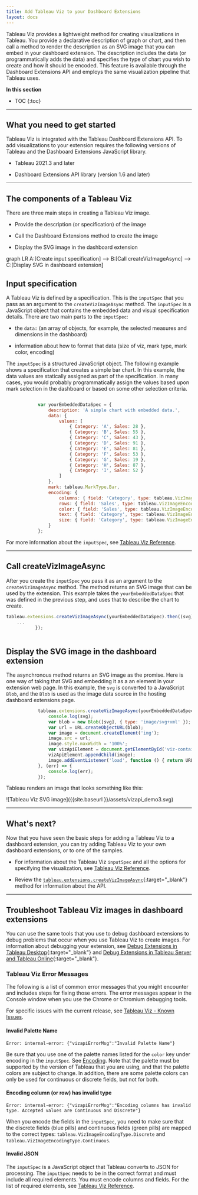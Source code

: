 ```yaml
---
title: Add Tableau Viz to your Dashboard Extensions
layout: docs
---
```


Tableau Viz provides a lightweight method for creating visualizations in Tableau. You provide a declarative description of graph or chart, and then call a method to render the description as an SVG image that you can embed in your dashboard extension. The description includes the data (or programmatically adds the data) and specifies the type of chart you wish to create and how it should be encoded. This feature is available through the Dashboard Extensions API and employs the same visualization pipeline that Tableau uses.



**In this section**

* TOC
{:toc}

---

## What you need to get started

Tableau Viz is integrated with the Tableau Dashboard Extensions API. To add visualizations to your extension requires the following versions of Tableau and the Dashboard Extensions JavaScript library.

* Tableau 2021.3 and later

* Dashboard Extensions API library (version 1.6 and later)


---


## The components of a Tableau Viz

There are three main steps in creating a Tableau Viz image.

* Provide the description (or specification) of the image

* Call the Dashboard Extensions method to create the image

* Display the SVG image in the dashboard extension


<div class="mermaid">
graph LR
   A:[Create input specification] --> B:[Call createVizImageAsync] --> C:[Display SVG in dashboard extension]
</div>

## Input specification

A Tableau Viz is defined by a specification. This is the `inputSpec` that you pass as an argument to the `createVizImageAsync` method. The `inputSpec` is a JavaScript object that contains the embedded data and visual specification details. There are two main parts to the `inputSpec`:

* the `data:` (an array of objects, for example, the selected measures and dimensions in the dashboard)

* information about how to format that data (size of viz, mark type, mark color, encoding)

The `inputSpec` is a structured JavaScript object. The following example shows a specification that creates a simple bar chart. In this example, the data values are statically assigned as part of the specification. In many cases, you would probably programmatically assign the values based upon mark selection in the dashboard or based on some other selection criteria.


```javascript

            var yourEmbeddedDataSpec = {
                description: 'A simple chart with embedded data.',
                data: {
                    values: [
                        { Category: 'A', Sales: 28 },
                        { Category: 'B', Sales: 55 },
                        { Category: 'C', Sales: 43 },
                        { Category: 'D', Sales: 91 },
                        { Category: 'E', Sales: 81 },
                        { Category: 'F', Sales: 53 },
                        { Category: 'G', Sales: 19 },
                        { Category: 'H', Sales: 87 },
                        { Category: 'I', Sales: 52 }
                    ]
                },
                mark: tableau.MarkType.Bar,
                encoding: {
                    columns: { field: 'Category', type: tableau.VizImageEncodingType.Discrete },
                    rows: { field: 'Sales', type: tableau.VizImageEncodingType.Continuous, hidden: true},
                    color: { field: 'Sales', type: tableau.VizImageEncodingType.Continuous, palette: 'tableau-map-temperatur'},
                    text: { field: 'Category', type: tableau.VizImageEncodingType.Discrete },
                    size: { field: 'Category', type: tableau.VizImageEncodingType.Discrete}
                }
            };

```

For more information about the `inputSpec`, see [Tableau Viz Reference]({{site.baseurl}}/docs/trex_tableau_viz_ref.html).

---

## Call createVizImageAsync

After you create the `inputSpec` you pass it as an argument to the `createVizImageAsync` method. The method returns an SVG image that can be used by the extension. This example takes the `yourEmbeddedDataSpec` that was defined in the previous step, and uses that to describe the chart to create.
  
 ```javascript
 tableau.extensions.createVizImageAsync(yourEmbeddedDataSpec).then((svg) => {
     ...         
            });
  
  ```
  

## Display the SVG image in the dashboard extension

The asynchronous method returns an SVG image as the promise. Here is one way of taking that SVG and embedding it as a an element in your extension web page. In this example, the `svg` is converted to a JavaScript `Blob`, and the `Blob` is used as the image data source in the hosting dashboard extensions page.

```javascript
            tableau.extensions.createVizImageAsync(yourEmbeddedDataSpec).then((svg) => {
                console.log(svg);
                var blob = new Blob([svg], { type: 'image/svg+xml' });
                var url = URL.createObjectURL(blob);
                var image = document.createElement('img');
                image.src = url;
                image.style.maxWidth = '100%';
                var vizApiElement = document.getElementById('viz-container');
                vizApiElement.appendChild(image);
                image.addEventListener('load', function () { return URL.revokeObjectURL(url); }, { once: true });
            }, (err) => {
                console.log(err);
            });

```
 
Tableau renders an image that looks something like this:


![Tableau Viz SVG image]({{site.baseurl }}/assets/vizapi_demo3.svg)



----
  
## What's next?

Now that you have seen the basic steps for adding a Tableau Viz to a dashboard extension, you can try adding Tableau Viz to your own dashboard extensions, or to one of the samples.

* For information about the Tableau Viz `inputSpec` and all the options for specifying the visualization, see [Tableau Viz Reference]({{site.baseurl}}/docs/trex_tableau_viz_ref.html).

* Review the [`tableau.extensions.createVizImageAsync`]({{site.baseurl}}/docs/interfaces/extensions.html#createvizimageasync){:target="_blank"} method for information about the API.

---

## Troubleshoot Tableau Viz images in dashboard extensions

You can use the same tools that you use to debug dashboard extensions to debug problems that occur when you use Tableau Viz to create images. For information about debugging your extension, see [Debug Extensions in Tableau Desktop](https://tableau.github.io/extensions-api/docs/trex_debugging.html){:target="_blank"} and [Debug Extensions in Tableau Server and Tableau Online](https://tableau.github.io/extensions-api/docs/trex_debug_server.html){:target="_blank"}.



### Tableau Viz Error Messages

The following is a list of common error messages that you might encounter and includes steps for fixing those errors. The error messages appear in the Console window when you use the Chrome or Chromium debugging tools.

For specific issues with the current release, see [Tableau Viz - Known Issues]({{site.baseurl}}/docs/trex_known_issues.html#tableau-viz---known-issues).

#### Invalid Palette Name

`Error: internal-error: {"vizapiErrorMsg":"Invalid Palette Name"}`

Be sure that you use one of the palette names listed for the `color` key under encoding in the `inputSpec`. See [Encoding]({{site.baseurl}}/docs/viz_reference.html#encoding). Note that the palette must be supported by the version of Tableau that you are using, and that the palette colors are subject to change. In addition, there are some palette colors can only be used for continuous or discrete fields, but not for both.


#### Encoding column (or row) has invalid type

`Error: internal-error: {"vizapiErrorMsg":"Encoding columns has invalid type. Accepted values are Continuous and Discrete"}`

When you encode the fields in the `inputSpec`, you need to make sure that the discrete fields (blue pills) and continuous fields (green pills) are mapped to the correct types: `tableau.VizImageEncodingType.Discrete` and `tableau.VizImageEncodingType.Continuous`.


#### Invalid JSON

The `inputSpec` is a JavaScript object that Tableau converts to JSON for processing. The `inputSpec` needs to be in the correct format and must include all required elements. You must encode columns and fields. For the list of required elements, see [Tableau Viz Reference]({{site.baseurl}}/docs/trex_tableau_viz_ref.html).

